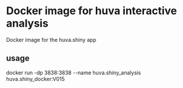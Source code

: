 # Docker image for huva interactive analysis

Docker image for the huva.shiny app

## usage
docker run -dp 3838:3838 --name huva.shiny_analysis huva.shiny_docker:V015